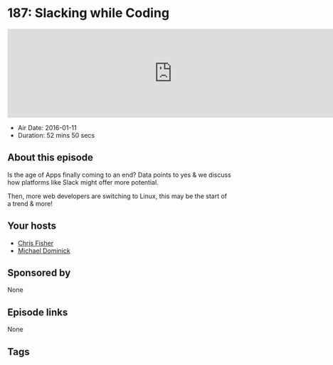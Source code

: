 # 187: Slacking while Coding

<iframe src="https://player.fireside.fm/v2/MLf2ZzhC+dQEcDGj9?theme=dark" width="740" height="200" frameborder="0" scrolling="no"></iframe>

* Air Date: 2016-01-11
* Duration: 52 mins 50 secs

## About this episode

Is the age of Apps finally coming to an end? Data points to yes & we discuss how platforms like Slack might offer more potential.

Then, more web developers are switching to Linux, this may be the start of a trend & more!

## Your hosts
* [Chris Fisher](https://coder.show/hosts/chrislas)
* [Michael Dominick](https://coder.show/hosts/michael)

## Sponsored by

None



## Episode links

None



## Tags

